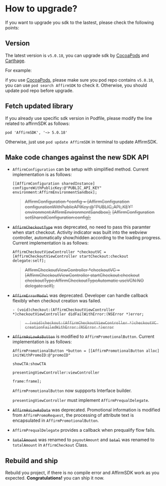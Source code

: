 How to upgrade? 
====================
If you want to upgrade you sdk to the lastest, please check the following points:

## Version
The latest version is `v5.0.18`, you can upgrade sdk by [CocoaPods](https://cocoapods.org/) and [Carthage](https://github.com/Carthage/Carthage).

For example:

if you use [CocoaPods](https://cocoapods.org/), please make sure you pod repo contains `v5.0.18`, you can use `pod search AffirmSDK` to check it. Otherwise, you should update pod repo before upgrade.


## Fetch updated library

If you already use specific sdk version in Podfile, please modify the line related to affirmSDK as follows:

```
pod 'AffirmSDK', '~> 5.0.18'
```

Otherwise, just use `pod update AffirmSDK` in terminal to update AffirmSDK.


## Make code changes against the new SDK API

- `AffirmConfiguration` can be setup with simplified method. Current implementation is as follows:
  ```
  [[AffirmConfiguration sharedInstance] configureWithPublicKey:@"PUBLIC_API_KEY" environment:AffirmEnvironmentSandbox];
  ```

  >  ~~AffirmConfiguration *config = [AffirmConfiguration configurationWithPublicAPIKey:@"PUBLIC_API_KEY" environment:AffirmEnvironmentSandbox];~~
  ~~[AffirmConfiguration setSharedConfiguration:config];~~
  

- ~~`AffirmCheckoutType`~~ was deprecated, no need to pass this paramter when start checkout. Activity indicator was built into the webview controller, automatically show/hidden according to the loading progress. Current implementation is as follows:
  
  ``` 
  AffirmCheckoutViewController *checkoutVC = [AffirmCheckoutViewController startCheckout:checkout delegate:self];
  ```

  > ~~AffirmCheckoutViewController *checkoutVC = [AffirmCheckoutViewController startCheckout:checkout checkoutType:AffirmCheckoutTypeAutomatic useVCN:NO delegate:self];~~


- ~~`AffirmErrorModal`~~ was deprecated. Developer can handle callback flexibly when checkout creation was failed. 
  ```
  - (void)checkout:(AffirmCheckoutViewController *)checkoutViewController didFailWithError:(NSError *)error;
  ```

  > ~~`- (void)checkout:(AffirmCheckoutViewController *)checkoutVC creationFailedWithError:(NSError *)error`~~

- ~~`AffirmAsLowAsButton`~~ is modified to `AffirmPromotionalButton`. Current implementation is as follows:

	```
	AffirmPromotionalButton *button = [[AffirmPromotionalButton alloc] initWithPromoID:@"promoID"
                                                                              showCTA:showCTA
                                                             presentingViewController:viewController
                                                                                frame:frame];
	```
	`AffirmPromotionalButton` now suppports Interface builder.
	
	`presentingViewController` must implement `AffirmPrequalDelegate`.
	
- ~~`AffirmAsLowAsData`~~ was deprecated. Promotional information is modified from `AffirmPromoRequest`, the processing of attribute text is encapsulated in `AffirmPromotionalButton`.

-  `AffirmPrequalDelegate` provides a callback when prequalify flow fails.

-  ~~`totalAmount`~~ was renamed to `payoutAmount` and ~~`total`~~ was renamed to `totalAmount` in `AffirmCheckout` Class.

## Rebuild and ship
Rebuild you project, if there is no compile error and AffirmSDK work as you expected. **Congratulations!** you can ship it now.



